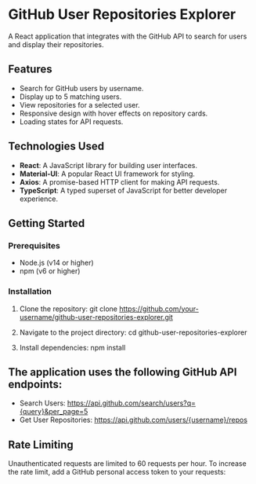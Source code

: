 # GitHub User Repositories Explorer

A React application that integrates with the GitHub API to search for users and display their repositories.

## Features

- Search for GitHub users by username.
- Display up to 5 matching users.
- View repositories for a selected user.
- Responsive design with hover effects on repository cards.
- Loading states for API requests.

## Technologies Used

- **React**: A JavaScript library for building user interfaces.
- **Material-UI**: A popular React UI framework for styling.
- **Axios**: A promise-based HTTP client for making API requests.
- **TypeScript**: A typed superset of JavaScript for better developer experience.

## Getting Started

### Prerequisites

- Node.js (v14 or higher)
- npm (v6 or higher)

### Installation

1. Clone the repository:
  git clone https://github.com/your-username/github-user-repositories-explorer.git

2. Navigate to the project directory:
  cd github-user-repositories-explorer

3. Install dependencies:
  npm install

## The application uses the following GitHub API endpoints:
- Search Users: https://api.github.com/search/users?q={query}&per_page=5
- Get User Repositories: https://api.github.com/users/{username}/repos

## Rate Limiting
Unauthenticated requests are limited to 60 requests per hour.
To increase the rate limit, add a GitHub personal access token to your requests:
<!-- axios.get(`https://api.github.com/search/users?q=${query}`, {
  headers: {
    Authorization: `Bearer YOUR_GITHUB_TOKEN`,
  },
}); -->